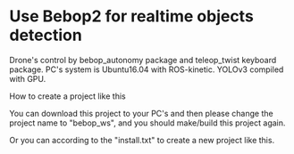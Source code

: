 # Use Bebop2 for realtime objects detection
Drone's control by bebop_autonomy package and teleop_twist keyboard package. PC's system is Ubuntu16.04 with ROS-kinetic. YOLOv3 compiled with GPU.

How to create a project like this 

You can download this project to your PC's and then please change the project name to "bebop_ws", and you should make/build this project again.

Or you can according to the "install.txt" to create a new project like this.
 
